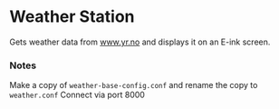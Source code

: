 # Weather Station
Gets weather data from www.yr.no and displays it on an E-ink screen.

### Notes
Make a copy of `weather-base-config.conf` and rename the copy to `weather.conf`
Connect via port 8000
